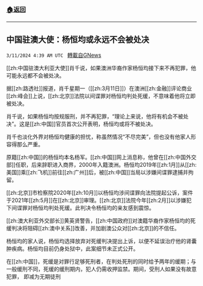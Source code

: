 ###  [:house:返回](README.md)
---


## 中国驻澳大使：杨恒均或永远不会被处决
`3/11/2024 4:39 AM UTC ` [轉載自GNews](https://gnews.org/articles/2383145)

[[zh:中国驻澳大利亚大使]]肖千说，如果澳洲华裔作家杨恒均接下来不再犯罪，他可能永远都不会被处决。

据[[zh:路透社]]报道，肖千星期一（[[zh:3月11日]]）在澳洲[[zh:金融]]评论商业[[zh:峰会]]上说，[[zh:北京]]法院以间谍罪对杨恒均判处死缓，不意味着他将立即被处决。

肖千说，如果杨恒均按规服刑，并不再犯罪，“理论上来说，他将有机会不被处决”。这是[[zh:中国]]官员首次公开表明，杨恒均或将不被处决。

肖千也淡化外界对杨恒均健康的担忧，称虽然情况“不尽完美”，但也没有他家人形容得那么严重。

原籍[[zh:中国]]的杨恒均本名杨军。[[zh:中国]]网上消息称，他曾在[[zh:中国外交部]]任职，后来辞职进入商界，2000年入籍澳洲。杨恒均2019年[[zh:1月]]从[[zh:美国]]乘[[zh:飞机]]前往[[zh:广州]]后，被[[zh:中国]]当局以涉嫌间谍罪逮捕并拘留。

[[zh:北京]]市检察院2020年[[zh:10月]]以杨恒均涉间谍罪向法院提起公诉，案件于2021年[[zh:5月]]在[[zh:北京]]审理。[[zh:北京]]法院今年[[zh:2月]]以涉嫌犯下间谍罪对杨恒均判处死缓。此判决令杨恒均的亲友感到震惊。

[[zh:澳大利亚外交部长]]黄英贤警告，[[zh:中国政府]]对澳籍华裔作家杨恒均的死缓判决将阻碍[[zh:澳中关系]]改善，并加剧澳公众对[[zh:北京]]的不信任。

杨恒均的家人说，杨恒均选择放弃对死缓判决提出上诉，以便不延误治疗他的肾囊肿疾病。杨恒均目前仍身处狱中，此案细节未正式公开。

在[[zh:中国]]，死缓是对罪行足够死刑者，在判处死刑的同时给予两年的缓期；与一般缓刑不同，死缓的缓刑期内，犯人仍需收押监禁。期间，受刑人如果没有故意犯罪， 即减为无期徒刑

